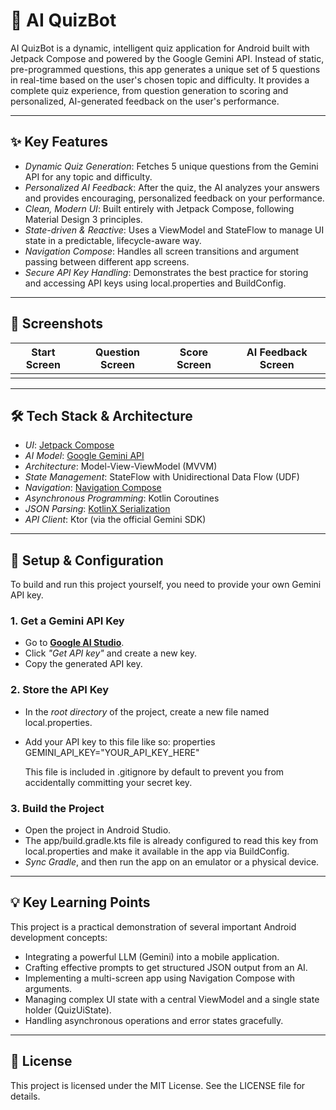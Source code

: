 # 🤖 AI QuizBot

AI QuizBot is a dynamic, intelligent quiz application for Android built with Jetpack Compose and powered by the Google Gemini API. Instead of static, pre-programmed questions, this app generates a unique set of 5 questions in real-time based on the user's chosen topic and difficulty. It provides a complete quiz experience, from question generation to scoring and personalized, AI-generated feedback on the user's performance.



---
## ✨ Key Features

* *Dynamic Quiz Generation*: Fetches 5 unique questions from the Gemini API for any topic and difficulty.
* *Personalized AI Feedback*: After the quiz, the AI analyzes your answers and provides encouraging, personalized feedback on your performance.
* *Clean, Modern UI*: Built entirely with Jetpack Compose, following Material Design 3 principles.
* *State-driven & Reactive*: Uses a ViewModel and StateFlow to manage UI state in a predictable, lifecycle-aware way.
* *Navigation Compose*: Handles all screen transitions and argument passing between different app screens.
* *Secure API Key Handling*: Demonstrates the best practice for storing and accessing API keys using local.properties and BuildConfig.

---
## 📸 Screenshots

| Start Screen | Question Screen | Score Screen | AI Feedback Screen |
| :---: | :---: | :---: | :---: |
|  |  |  |  |

---
## 🛠️ Tech Stack & Architecture

* *UI*: [Jetpack Compose](https://developer.android.com/jetpack/compose)
* *AI Model*: [Google Gemini API](https://ai.google.dev/)
* *Architecture*: Model-View-ViewModel (MVVM)
* *State Management*: StateFlow with Unidirectional Data Flow (UDF)
* *Navigation*: [Navigation Compose](https://developer.android.com/jetpack/compose/navigation)
* *Asynchronous Programming*: Kotlin Coroutines
* *JSON Parsing*: [KotlinX Serialization](https://github.com/Kotlin/kotlinx.serialization)
* *API Client*: Ktor (via the official Gemini SDK)

---
## 🚀 Setup & Configuration

To build and run this project yourself, you need to provide your own Gemini API key.

### 1. Get a Gemini API Key

* Go to **[Google AI Studio](https://aistudio.google.com/)**.
* Click *"Get API key"* and create a new key.
* Copy the generated API key.

### 2. Store the API Key

* In the *root directory* of the project, create a new file named local.properties.
* Add your API key to this file like so:
    properties
    GEMINI_API_KEY="YOUR_API_KEY_HERE"
    
    This file is included in .gitignore by default to prevent you from accidentally committing your secret key.

### 3. Build the Project

* Open the project in Android Studio.
* The app/build.gradle.kts file is already configured to read this key from local.properties and make it available in the app via BuildConfig.
* *Sync Gradle*, and then run the app on an emulator or a physical device.

---
## 💡 Key Learning Points

This project is a practical demonstration of several important Android development concepts:
* Integrating a powerful LLM (Gemini) into a mobile application.
* Crafting effective prompts to get structured JSON output from an AI.
* Implementing a multi-screen app using Navigation Compose with arguments.
* Managing complex UI state with a central ViewModel and a single state holder (QuizUiState).
* Handling asynchronous operations and error states gracefully.

---
## 📄 License

This project is licensed under the MIT License. See the LICENSE file for details.
